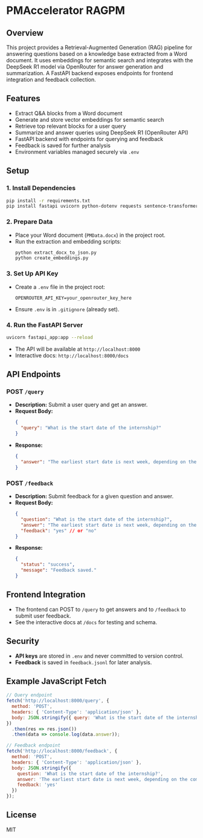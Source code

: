 # PMAccelerator RAGPM

## Overview
This project provides a Retrieval-Augmented Generation (RAG) pipeline for answering questions based on a knowledge base extracted from a Word document. It uses embeddings for semantic search and integrates with the DeepSeek R1 model via OpenRouter for answer generation and summarization. A FastAPI backend exposes endpoints for frontend integration and feedback collection.

## Features
- Extract Q&A blocks from a Word document
- Generate and store vector embeddings for semantic search
- Retrieve top relevant blocks for a user query
- Summarize and answer queries using DeepSeek R1 (OpenRouter API)
- FastAPI backend with endpoints for querying and feedback
- Feedback is saved for further analysis
- Environment variables managed securely via `.env`

## Setup

### 1. Install Dependencies
```bash
pip install -r requirements.txt
pip install fastapi uvicorn python-dotenv requests sentence-transformers
```

### 2. Prepare Data
- Place your Word document (`PMData.docx`) in the project root.
- Run the extraction and embedding scripts:
  ```bash
  python extract_docx_to_json.py
  python create_embeddings.py
  ```

### 3. Set Up API Key
- Create a `.env` file in the project root:
  ```
  OPENROUTER_API_KEY=your_openrouter_key_here
  ```
- Ensure `.env` is in `.gitignore` (already set).

### 4. Run the FastAPI Server
```bash
uvicorn fastapi_app:app --reload
```
- The API will be available at `http://localhost:8000`
- Interactive docs: `http://localhost:8000/docs`

## API Endpoints

### POST `/query`
- **Description:** Submit a user query and get an answer.
- **Request Body:**
  ```json
  {
    "query": "What is the start date of the internship?"
  }
  ```
- **Response:**
  ```json
  {
    "answer": "The earliest start date is next week, depending on the completion of the assessment. ..."
  }
  ```

### POST `/feedback`
- **Description:** Submit feedback for a given question and answer.
- **Request Body:**
  ```json
  {
    "question": "What is the start date of the internship?",
    "answer": "The earliest start date is next week, depending on the completion of the assessment. ...",
    "feedback": "yes" // or "no"
  }
  ```
- **Response:**
  ```json
  {
    "status": "success",
    "message": "Feedback saved."
  }
  ```

## Frontend Integration
- The frontend can POST to `/query` to get answers and to `/feedback` to submit user feedback.
- See the interactive docs at `/docs` for testing and schema.

## Security
- **API keys** are stored in `.env` and never committed to version control.
- **Feedback** is saved in `feedback.jsonl` for later analysis.

## Example JavaScript Fetch
```js
// Query endpoint
fetch('http://localhost:8000/query', {
  method: 'POST',
  headers: { 'Content-Type': 'application/json' },
  body: JSON.stringify({ query: 'What is the start date of the internship?' })
})
  .then(res => res.json())
  .then(data => console.log(data.answer));

// Feedback endpoint
fetch('http://localhost:8000/feedback', {
  method: 'POST',
  headers: { 'Content-Type': 'application/json' },
  body: JSON.stringify({
    question: 'What is the start date of the internship?',
    answer: 'The earliest start date is next week, depending on the completion of the assessment. ...',
    feedback: 'yes'
  })
});
```

## License
MIT 
